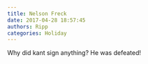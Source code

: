 ```yaml
---
title: Nelson Freck
date: 2017-04-28 18:57:45
authors: Ripp
categories: Holiday
---
```


 Why did kant sign anything? He was defeated!